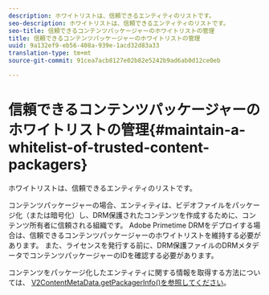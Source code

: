 ```yaml
---
description: ホワイトリストは、信頼できるエンティティのリストです。
seo-description: ホワイトリストは、信頼できるエンティティのリストです。
seo-title: 信頼できるコンテンツパッケージャーのホワイトリストの管理
title: 信頼できるコンテンツパッケージャーのホワイトリストの管理
uuid: 9a132ef9-eb56-408a-939e-1acd32d83a33
translation-type: tm+mt
source-git-commit: 91cea7acb8127e02b82e5242b9ad6ab0d12ce0eb

---
```



# 信頼できるコンテンツパッケージャーのホワイトリストの管理{#maintain-a-whitelist-of-trusted-content-packagers}

ホワイトリストは、信頼できるエンティティのリストです。

コンテンツパッケージャーの場合、エンティティは、ビデオファイルをパッケージ化（または暗号化）し、DRM保護されたコンテンツを作成するために、コンテンツ所有者に信頼される組織です。 Adobe Primetime DRMをデプロイする場合は、信頼できるコンテンツパッケージャーのホワイトリストを維持する必要があります。 また、ライセンスを発行する前に、DRM保護ファイルのDRMメタデータでコンテンツパッケージャーのIDを確認する必要があります。

コンテンツをパッケージ化したエンティティに関する情報を取得する方法については、 [V2ContentMetaData.getPackagerInfo()を参照してください](https://help.adobe.com/en_US/primetime/api/drm-apis/server/javadocs-flashaccess-pro/com/adobe/flashaccess/sdk/media/drm/keys/v2/V2ContentMetaData.html#getPackagerInfo())。
